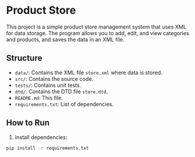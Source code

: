 # Product Store

This project is a simple product store management system that uses XML for data storage. The program allows you to add, edit, and view categories and products, and saves the data in an XML file.

## Structure

- `data/`: Contains the XML file `store.xml` where data is stored.
- `src/`: Contains the source code.
- `tests/`: Contains unit tests.
- `dtd/`: Contains the DTD file `store.dtd`.
- `README.md`: This file.
- `requirements.txt`: List of dependencies.

## How to Run

1. Install dependencies:

```bash
pip install -r requirements.txt
